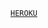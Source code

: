 <code><a href ="https://heroku.com/deploy?template=https://github.com/NinoZOOM/VKBOT">HEROKU</a></code>
